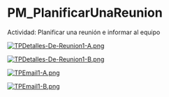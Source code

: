 # PM_PlanificarUnaReunion
Actividad: Planificar una reunión e informar al equipo


[![TPDetalles-De-Reunion1-A.png](https://i.postimg.cc/kGLqS3GZ/TPDetalles-De-Reunion1-A.png)](https://postimg.cc/wR5CKrhc)

[![TPDetalles-De-Reunion1-B.png](https://i.postimg.cc/kMHnz8sc/TPDetalles-De-Reunion1-B.png)](https://postimg.cc/4nzkhYr7)

[![TPEmail1-A.png](https://i.postimg.cc/P5sdrjBv/TPEmail1-A.png)](https://postimg.cc/gnDCNfcG)

[![TPEmail1-B.png](https://i.postimg.cc/GhscC2S1/TPEmail1-B.png)](https://postimg.cc/3dYMjKTL)
